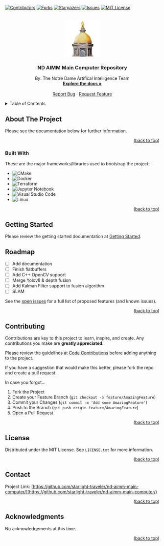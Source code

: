 <a name="readme-top"></a>


<!-- PROJECT SHIELDS -->
[![Contributors][contributors-shield]][contributors-url]
[![Forks][forks-shield]][forks-url]
[![Stargazers][stars-shield]][stars-url]
[![Issues][issues-shield]][issues-url]
[![MIT License][license-shield]][license-url]



<!-- PROJECT LOGO -->
<br />
<div align="center">
  <a href="https://github.com/starlight-traveler/nd-aimm-main-computer">
    <img src="docs/docs/images/logo.png" alt="Logo" width="120" height="120">
  </a>

  <h3 align="center">ND AIMM Main Computer Repository</h3>

  <p align="center">
    By: The Notre Dame Artifical Intelligence Team
    <br />
    <a href="https://starlight-traveler.github.io/nd-aimm-main-computer/README.html"><strong>Explore the docs »</strong></a>
    <br />
    <br />
    <a href="https://github.com/starlight-traveler/nd-aimm-main-computer/issues/new?labels=bug&template=bug-report---.md">Report Bug</a>
    ·
    <a href="https://github.com/starlight-traveler/nd-aimm-main-computer/issues/new?labels=enhancement&template=feature-request---.md">Request Feature</a>
  </p>
</div>



<!-- TABLE OF CONTENTS -->
<details>
  <summary>Table of Contents</summary>
  <ol>
    <li>
      <a href="#about-the-project">About The Project</a>
      <ul>
        <li><a href="#built-with">Built With</a></li>
      </ul>
    </li>
    <li>
      <a href="#getting-started">Getting Started</a>
    </li>
    <li><a href="#contributing">Contributing</a></li>
    <li><a href="#license">License</a></li>
    <li><a href="#contact">Contact</a></li>
    <li><a href="#acknowledgments">Acknowledgments</a></li>
  </ol>
</details>



<!-- ABOUT THE PROJECT -->
## About The Project

Please see the documentation below for further information.

<p align="right">(<a href="#readme-top">back to top</a>)</p>



### Built With

These are the major frameworks/libraries used to bootstrap the project:

* ![CMake](https://img.shields.io/badge/CMake-%23008FBA.svg?style=for-the-badge&logo=cmake&logoColor=white)
* ![Docker](https://img.shields.io/badge/docker-%230db7ed.svg?style=for-the-badge&logo=docker&logoColor=white)
* ![Terraform](https://img.shields.io/badge/terraform-%235835CC.svg?style=for-the-badge&logo=terraform&logoColor=white)
* ![Jupyter Notebook](https://img.shields.io/badge/jupyter-%23FA0F00.svg?style=for-the-badge&logo=jupyter&logoColor=white)
* ![Visual Studio Code](https://img.shields.io/badge/Visual%20Studio%20Code-0078d7.svg?style=for-the-badge&logo=visual-studio-code&logoColor=white)
* ![Linux](https://img.shields.io/badge/Linux-FCC624?style=for-the-badge&logo=linux&logoColor=black)


<p align="right">(<a href="#readme-top">back to top</a>)</p>



<!-- GETTING STARTED -->
## Getting Started

Please review the getting started documentation at [Getting Started](https://starlight-traveler.github.io/nd-aimm-main-computer/README.html).


<!-- ROADMAP -->
## Roadmap

- [ ] Add documentation
- [ ] Finish flatbuffers
- [ ] Add C++ OpenCV support
- [ ] Merge Yolov8 & depth fusion
- [ ] Add Kalman Filter support to fusion algorithm
- [ ] SLAM

See the [open issues](https://github.com/starlight-traveler/nd-aimm-main-computer/issues) for a full list of proposed features (and known issues).

<p align="right">(<a href="#readme-top">back to top</a>)</p>



<!-- CONTRIBUTING -->
## Contributing

Contributions are key to this project to learn, inspire, and create. Any contributions you make are **greatly appreciated**.

Please review the guidelines at [Code Contributions](https://starlight-traveler.github.io/nd-aimm-main-computer/README.html) before adding anything to the project.

If you have a suggestion that would make this better, please fork the repo and create a pull request.

In case you forgot...

1. Fork the Project
2. Create your Feature Branch (`git checkout -b feature/AmazingFeature`)
3. Commit your Changes (`git commit -m 'Add some AmazingFeature'`)
4. Push to the Branch (`git push origin feature/AmazingFeature`)
5. Open a Pull Request

<p align="right">(<a href="#readme-top">back to top</a>)</p>



<!-- LICENSE -->
## License

Distributed under the MIT License. See `LICENSE.txt` for more information.

<p align="right">(<a href="#readme-top">back to top</a>)</p>



<!-- CONTACT -->
## Contact

Project Link: [https://github.com/starlight-traveler/nd-aimm-main-computer/](https://github.com/starlight-traveler/nd-aimm-main-computer/)

<p align="right">(<a href="#readme-top">back to top</a>)</p>



<!-- ACKNOWLEDGMENTS -->
## Acknowledgments

No acknowledgements at this time.

<!-- 
* [Choose an Open Source License](https://choosealicense.com)
* [GitHub Emoji Cheat Sheet](https://www.webpagefx.com/tools/emoji-cheat-sheet)
* [Malven's Flexbox Cheatsheet](https://flexbox.malven.co/)
* [Malven's Grid Cheatsheet](https://grid.malven.co/)
* [Img Shields](https://shields.io)
* [GitHub Pages](https://pages.github.com)
* [Font Awesome](https://fontawesome.com)
* [React Icons](https://react-icons.github.io/react-icons/search) -->

<p align="right">(<a href="#readme-top">back to top</a>)</p>



<!-- MARKDOWN LINKS & IMAGES -->
<!-- https://www.markdownguide.org/basic-syntax/#reference-style-links -->
[contributors-shield]: https://img.shields.io/github/contributors/othneildrew/Best-README-Template.svg?style=for-the-badge
[contributors-url]: https://github.com/othneildrew/Best-README-Template/graphs/contributors
[forks-shield]: https://img.shields.io/github/forks/othneildrew/Best-README-Template.svg?style=for-the-badge
[forks-url]: https://github.com/othneildrew/Best-README-Template/network/members
[stars-shield]: https://img.shields.io/github/stars/othneildrew/Best-README-Template.svg?style=for-the-badge
[stars-url]: https://github.com/othneildrew/Best-README-Template/stargazers
[issues-shield]: https://img.shields.io/github/issues/othneildrew/Best-README-Template.svg?style=for-the-badge
[issues-url]: https://github.com/othneildrew/Best-README-Template/issues
[license-shield]: https://img.shields.io/github/license/othneildrew/Best-README-Template.svg?style=for-the-badge
[license-url]: https://github.com/othneildrew/Best-README-Template/blob/master/LICENSE.txt
[linkedin-shield]: https://img.shields.io/badge/-LinkedIn-black.svg?style=for-the-badge&logo=linkedin&colorB=555
[linkedin-url]: https://linkedin.com/in/othneildrew
[product-screenshot]: images/screenshot.png
[Next.js]: https://img.shields.io/badge/next.js-000000?style=for-the-badge&logo=nextdotjs&logoColor=white
[Next-url]: https://nextjs.org/
[React.js]: https://img.shields.io/badge/React-20232A?style=for-the-badge&logo=react&logoColor=61DAFB
[React-url]: https://reactjs.org/
[Vue.js]: https://img.shields.io/badge/Vue.js-35495E?style=for-the-badge&logo=vuedotjs&logoColor=4FC08D
[Vue-url]: https://vuejs.org/
[Angular.io]: https://img.shields.io/badge/Angular-DD0031?style=for-the-badge&logo=angular&logoColor=white
[Angular-url]: https://angular.io/
[Svelte.dev]: https://img.shields.io/badge/Svelte-4A4A55?style=for-the-badge&logo=svelte&logoColor=FF3E00
[Svelte-url]: https://svelte.dev/
[Laravel.com]: https://img.shields.io/badge/Laravel-FF2D20?style=for-the-badge&logo=laravel&logoColor=white
[Laravel-url]: https://laravel.com
[Bootstrap.com]: https://img.shields.io/badge/Bootstrap-563D7C?style=for-the-badge&logo=bootstrap&logoColor=white
[Bootstrap-url]: https://getbootstrap.com
[JQuery.com]: https://img.shields.io/badge/jQuery-0769AD?style=for-the-badge&logo=jquery&logoColor=white
[JQuery-url]: https://jquery.com 